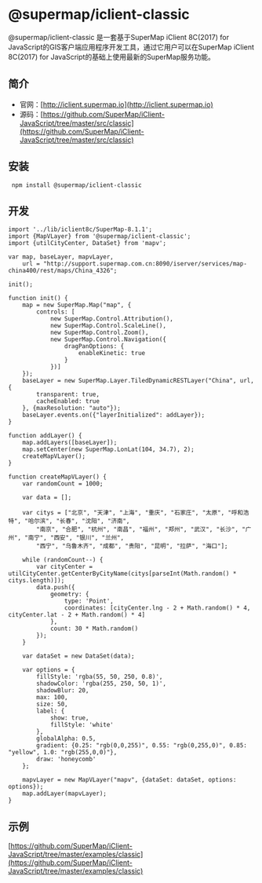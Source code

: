 # @supermap/iclient-classic

@supermap/iclient-classic 是一套基于SuperMap iClient 8C(2017) for JavaScript的GIS客户端应用程序开发工具，通过它用户可以在SuperMap iClient 8C(2017) for JavaScript的基础上使用最新的SuperMap服务功能。

## 简介
* 官网：[http://iclient.supermap.io](http://iclient.supermap.io)
* 源码：[https://github.com/SuperMap/iClient-JavaScript/tree/master/src/classic](https://github.com/SuperMap/iClient-JavaScript/tree/master/src/classic)

## 安装

```
 npm install @supermap/iclient-classic
```

## 开发

```
import '../lib/iclient8c/SuperMap-8.1.1';
import {MapVLayer} from '@supermap/iclient-classic';
import {utilCityCenter, DataSet} from 'mapv';

var map, baseLayer, mapvLayer,
    url = "http://support.supermap.com.cn:8090/iserver/services/map-china400/rest/maps/China_4326";

init();

function init() {
    map = new SuperMap.Map("map", {
        controls: [
            new SuperMap.Control.Attribution(),
            new SuperMap.Control.ScaleLine(),
            new SuperMap.Control.Zoom(),
            new SuperMap.Control.Navigation({
                dragPanOptions: {
                    enableKinetic: true
                }
            })]
    });
    baseLayer = new SuperMap.Layer.TiledDynamicRESTLayer("China", url, {
        transparent: true,
        cacheEnabled: true
    }, {maxResolution: "auto"});
    baseLayer.events.on({"layerInitialized": addLayer});
}

function addLayer() {
    map.addLayers([baseLayer]);
    map.setCenter(new SuperMap.LonLat(104, 34.7), 2);
    createMapVLayer();
}

function createMapVLayer() {
    var randomCount = 1000;

    var data = [];

    var citys = ["北京", "天津", "上海", "重庆", "石家庄", "太原", "呼和浩特", "哈尔滨", "长春", "沈阳", "济南",
        "南京", "合肥", "杭州", "南昌", "福州", "郑州", "武汉", "长沙", "广州", "南宁", "西安", "银川", "兰州",
        "西宁", "乌鲁木齐", "成都", "贵阳", "昆明", "拉萨", "海口"];

    while (randomCount--) {
        var cityCenter = utilCityCenter.getCenterByCityName(citys[parseInt(Math.random() * citys.length)]);
        data.push({
            geometry: {
                type: 'Point',
                coordinates: [cityCenter.lng - 2 + Math.random() * 4, cityCenter.lat - 2 + Math.random() * 4]
            },
            count: 30 * Math.random()
        });
    }

    var dataSet = new DataSet(data);

    var options = {
        fillStyle: 'rgba(55, 50, 250, 0.8)',
        shadowColor: 'rgba(255, 250, 50, 1)',
        shadowBlur: 20,
        max: 100,
        size: 50,
        label: {
            show: true,
            fillStyle: 'white'
        },
        globalAlpha: 0.5,
        gradient: {0.25: "rgb(0,0,255)", 0.55: "rgb(0,255,0)", 0.85: "yellow", 1.0: "rgb(255,0,0)"},
        draw: 'honeycomb'
    };

    mapvLayer = new MapVLayer("mapv", {dataSet: dataSet, options: options});
    map.addLayer(mapvLayer);
}
```

## 示例
 [https://github.com/SuperMap/iClient-JavaScript/tree/master/examples/classic](https://github.com/SuperMap/iClient-JavaScript/tree/master/examples/classic)